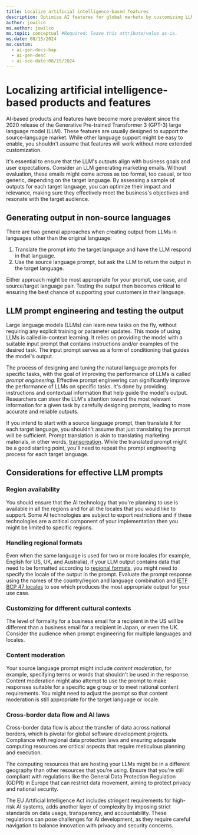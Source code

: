 ```yaml
---
title: Localize artificial intelligence-based features
description: Optimize AI features for global markets by customizing LLM outputs to meet diverse language and cultural needs, ensuring alignment with business goals and user expectations.
author: jowilco
ms.author: jowilco
ms.topic: conceptual #Required; leave this attribute/value as-is.
ms.date: 08/15/2024
ms.custom:
  - ai-gen-docs-bap
  - ai-gen-desc
  - ai-seo-date:08/15/2024
---
```


# Localizing artificial intelligence-based products and features

AI-based products and features have become more prevalent since the 2020 release of the Generative Pre-trained Transformer 3 (GPT-3) large language model (LLM). These features are usually designed to support the source-language market. While other language support might be easy to enable, you shouldn't assume that features will work without more extended customization.

It's essential to ensure that the LLM's outputs align with business goals and user expectations. Consider an LLM generating marketing emails. Without evaluation, these emails might come across as too formal, too casual, or too generic, depending on the target language. By assessing a sample of outputs for each target language, you can optimize their impact and relevance, making sure they effectively meet the business's objectives and resonate with the target audience.

## Generating output in non-source languages

There are two general approaches when creating output from LLMs in languages other than the original language:

1. Translate the prompt into the target language and have the LLM respond in that language.
1. Use the source language prompt, but ask the LLM to return the output in the target language.

Either approach might be most appropriate for your prompt, use case, and source/target language pair. Testing the output then becomes critical to ensuring the best chance of supporting your customers in their language.

## LLM prompt engineering and testing the output

Large language models (LLMs) can learn new tasks on the fly, without requiring any explicit training or parameter updates. This mode of using LLMs is called in-context learning. It relies on providing the model with a suitable input prompt that contains instructions and/or examples of the desired task. The input prompt serves as a form of conditioning that guides the model's output.

The process of designing and tuning the natural language prompts for specific tasks, with the goal of improving the performance of LLMs is called *prompt engineering*. Effective prompt engineering can significantly improve the performance of LLMs on specific tasks. It's done by providing instructions and contextual information that help guide the model's output. Researchers can steer the LLM's attention toward the most relevant information for a given task by carefully designing prompts, leading to more accurate and reliable outputs.

If you intend to start with a source language prompt, then translate it for each target language, you shouldn't assume that just translating the prompt will be sufficient. Prompt translation is akin to translating marketing materials, in other words, [transcreation](../transcreation.md). While the translated prompt might be a good starting point, you'll need to repeat the prompt engineering process for each target language.

## Considerations for effective LLM prompts

### Region availability

You should ensure that the AI technology that you're planning to use is available in all the regions and for all the locales that you would like to support. Some AI technologies are subject to export restrictions and if these technologies are a critical component of your implementation then you might be limited to specific regions.

### Handling regional formats

Even when the same language is used for two or more locales (for example, English for US, UK, and Australia), if your LLM output contains data that need to be formatted according to [regional formats](../../locale/regional-settings.md), you might need to specify the locale of the output in the prompt. Evaluate the prompt response using the names of the country/region and language combination and [IETF BCP 47 locales](../../locale/standard-locale-names.md) to see which produces the most appropriate output for your use case.

### Customizing for different cultural contexts

The level of formality for a business email for a recipient in the US will be different than a business email for a recipient in Japan, or even the UK. Consider the audience when prompt engineering for multiple languages and locales.

### Content moderation

Your source language prompt might include *content moderation*, for example, specifying terms or words that shouldn't be used in the response. Content moderation might also attempt to use the prompt to make responses suitable for a specific age group or to meet national content requirements. You might need to adjust the prompt so that content moderation is still appropriate for the target language or locale.

### Cross-border data flow and AI laws

Cross-border data flow is about the transfer of data across national borders, which is pivotal for global software development projects. Compliance with regional data protection laws and ensuring adequate computing resources are critical aspects that require meticulous planning and execution.

The computing resources that are hosting your LLMs might be in a different geography than other resources that you're using. Ensure that you're still compliant with regulations like the General Data Protection Regulation (GDPR) in Europe that can restrict data movement, aiming to protect privacy and national security.

The EU Artificial Intelligence Act includes stringent requirements for high-risk AI systems, adds another layer of complexity by imposing strict standards on data usage, transparency, and accountability. These regulations can pose challenges for AI development, as they require careful navigation to balance innovation with privacy and security concerns.
